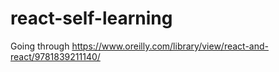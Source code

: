 # react-self-learning
Going through https://www.oreilly.com/library/view/react-and-react/9781839211140/
